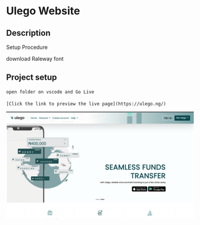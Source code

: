 # Ulego Website

## Description

Setup Procedure


download Raleway font
## Project setup

```
open folder on vscode and Go Live

[Click the link to preview the live page](https://ulego.ng/)
```





![Alimisamuel-portfolio!](./Screenshot%202022-08-16%20at%2012.21.04.png)
